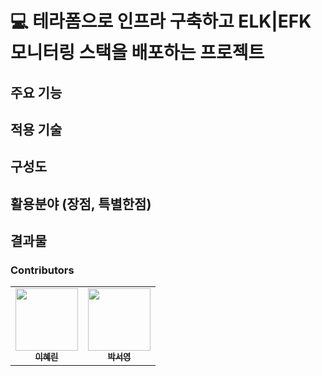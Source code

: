 # 💻 테라폼으로 인프라 구축하고 ELK|EFK 모니터링 스택을 배포하는 프로젝트


## 주요 기능
## 적용 기술
## 구성도
## 활용분야 (장점, 특별한점) 
## 결과물 

### Contributors
<table>
  <tr>
    <td align="center"><a href="https://github.com/HYERIN0718"><img src="https://avatars.githubusercontent.com/u/70850937?v=4" width="100px;" alt=""/><br /><sub><b>이혜린</b></sub></a><br/></td>
    <td align="center"><a href="https://github.com/WESTZERO115"><img src="https://avatars.githubusercontent.com/u/65750746?v=4" width="100px;" alt=""/><br /><sub><b>박서영</b></sub></a><br/></td>
  </tr>
  </table>
